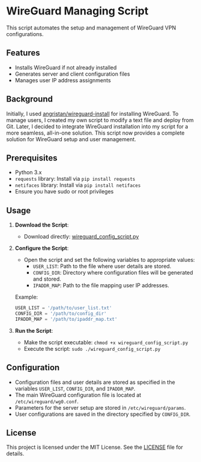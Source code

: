 # WireGuard Managing Script

This script automates the setup and management of WireGuard VPN configurations.

## Features

- Installs WireGuard if not already installed
- Generates server and client configuration files
- Manages user IP address assignments

## Background

Initially, I used [angristan/wireguard-install](https://github.com/angristan/wireguard-install) for installing WireGuard. To manage users, I created my own script to modify a text file and deploy from Git. Later, I decided to integrate WireGuard installation into my script for a more seamless, all-in-one solution. This script now provides a complete solution for WireGuard setup and user management.

## Prerequisites

- Python 3.x
- `requests` library: Install via `pip install requests`
- `netifaces` library: Install via `pip install netifaces`
- Ensure you have sudo or root privileges

## Usage

1. **Download the Script**:
   - Download directly: [wireguard_config_script.py](https://github.com/egubaidullin/wireguard_managing/blob/main/wireguard_config_script.py)

2. **Configure the Script**:
   - Open the script and set the following variables to appropriate values:
     - `USER_LIST`: Path to the file where user details are stored.
     - `CONFIG_DIR`: Directory where configuration files will be generated and stored.
     - `IPADDR_MAP`: Path to the file mapping user IP addresses.

   Example:
   ```python
   USER_LIST = '/path/to/user_list.txt'
   CONFIG_DIR = '/path/to/config_dir'
   IPADDR_MAP = '/path/to/ipaddr_map.txt'
   ```

3. **Run the Script**:
   - Make the script executable: `chmod +x wireguard_config_script.py`
   - Execute the script: `sudo ./wireguard_config_script.py`

## Configuration

- Configuration files and user details are stored as specified in the variables `USER_LIST`, `CONFIG_DIR`, and `IPADDR_MAP`.
- The main WireGuard configuration file is located at `/etc/wireguard/wg0.conf`.
- Parameters for the server setup are stored in `/etc/wireguard/params`.
- User configurations are saved in the directory specified by `CONFIG_DIR`.

## License

This project is licensed under the MIT License. See the [LICENSE](LICENSE) file for details.
